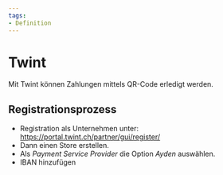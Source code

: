 ```yaml
---
tags:
- Definition
---
```

# Twint

Mit Twint können Zahlungen mittels QR-Code erledigt werden.

## Registrationsprozess

* Registration als Unternehmen unter: <https://portal.twint.ch/partner/gui/register/>
* Dann einen Store erstellen.
* Als *Payment Service Provider* die Option *Ayden* auswählen.
* IBAN hinzufügen